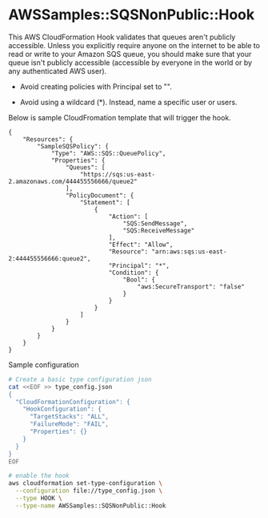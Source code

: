 # AWSSamples::SQSNonPublic::Hook

This AWS CloudFormation Hook validates that queues aren't publicly accessible. Unless you explicitly require anyone on the internet to be able to read or write to your Amazon SQS queue, you should make sure that your queue isn't publicly accessible (accessible by everyone in the world or by any authenticated AWS user).

- Avoid creating policies with Principal set to "".

- Avoid using a wildcard (*). Instead, name a specific user or users.

Below is sample CloudFromation template that will trigger the hook.
```
{
    "Resources": {
        "SampleSQSPolicy": {
            "Type": "AWS::SQS::QueuePolicy",
            "Properties": {
                "Queues": [
                    "https://sqs:us-east-2.amazonaws.com/444455556666/queue2"
                ],
                "PolicyDocument": {
                    "Statement": [
                        {
                            "Action": [
                                "SQS:SendMessage",
                                "SQS:ReceiveMessage"
                            ],
                            "Effect": "Allow",
                            "Resource": "arn:aws:sqs:us-east-2:444455556666:queue2",
                            "Principal": "*",
                            "Condition": {
                                "Bool": {
                                    "aws:SecureTransport": "false"
                                }
                            }
                        }
                    ]
                }
            }
        }
    }
}
```
Sample configuration

```bash
# Create a basic type configuration json
cat <<EOF >> type_config.json
{
  "CloudFormationConfiguration": {
    "HookConfiguration": {
      "TargetStacks": "ALL",
      "FailureMode": "FAIL",
      "Properties": {}
    }
  }
}
EOF

# enable the hook
aws cloudformation set-type-configuration \
  --configuration file://type_config.json \
  --type HOOK \
  --type-name AWSSamples::SQSNonPublic::Hook
```
